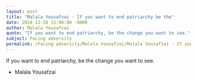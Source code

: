 ```yaml
---
layout: post
title: "Malala Yousafzai - If you want to end patriarchy be the"
date: 2024-12-28 12:00:00 -0000
author: Malala Yousafzai
quote: "If you want to end patriarchy, be the change you want to see."
subject: Facing adversity
permalink: /Facing adversity/Malala Yousafzai/Malala Yousafzai - If you want to end patriarchy be the
---
```


If you want to end patriarchy, be the change you want to see.

- Malala Yousafzai
